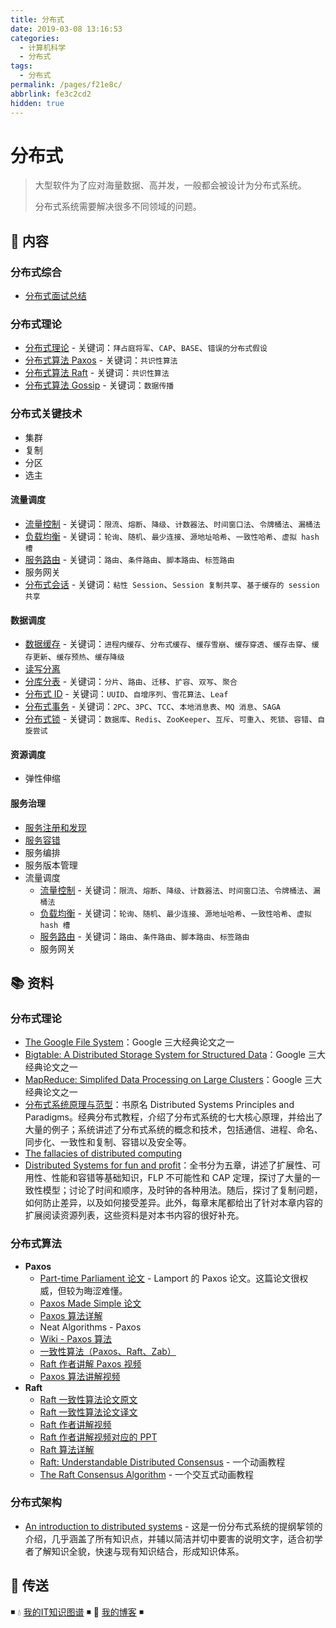 ```yaml
---
title: 分布式
date: 2019-03-08 13:16:53
categories:
  - 计算机科学
  - 分布式
tags:
  - 分布式
permalink: /pages/f21e8c/
abbrlink: fe3c2cd2
hidden: true
---
```


# 分布式

> 大型软件为了应对海量数据、高并发，一般都会被设计为分布式系统。
>
> 分布式系统需要解决很多不同领域的问题。

## 📖 内容

### 分布式综合

- [分布式面试总结](01.分布式综合/01.分布式面试.md)

### 分布式理论

- [分布式理论](02.分布式理论/01.分布式理论.md) - 关键词：`拜占庭将军`、`CAP`、`BASE`、`错误的分布式假设`
- [分布式算法 Paxos](02.分布式理论/02.分布式算法Paxos.md) - 关键词：`共识性算法`
- [分布式算法 Raft](02.分布式理论/03.分布式算法Raft.md) - 关键词：`共识性算法`
- [分布式算法 Gossip](02.分布式理论/04.分布式算法Gossip.md) - 关键词：`数据传播`

### 分布式关键技术

- 集群
- 复制
- 分区
- 选主

#### 流量调度

- [流量控制](03.分布式关键技术/01.流量调度/01.流量控制.md) - 关键词：`限流`、`熔断`、`降级`、`计数器法`、`时间窗口法`、`令牌桶法`、`漏桶法`
- [负载均衡](03.分布式关键技术/01.流量调度/02.负载均衡.md) - 关键词：`轮询`、`随机`、`最少连接`、`源地址哈希`、`一致性哈希`、`虚拟 hash 槽`
- [服务路由](03.分布式关键技术/01.流量调度/03.服务路由.md) - 关键词：`路由`、`条件路由`、`脚本路由`、`标签路由`
- 服务网关
- [分布式会话](03.分布式关键技术/01.流量调度/10.分布式会话.md) - 关键词：`粘性 Session`、`Session 复制共享`、`基于缓存的 session 共享`

#### 数据调度

- [数据缓存](03.分布式关键技术/02.数据调度/01.数据缓存.md) - 关键词：`进程内缓存`、`分布式缓存`、`缓存雪崩`、`缓存穿透`、`缓存击穿`、`缓存更新`、`缓存预热`、`缓存降级`
- [读写分离](03.分布式关键技术/02.数据调度/02.读写分离.md)
- [分库分表](03.分布式关键技术/02.数据调度/03.分库分表.md) - 关键词：`分片`、`路由`、`迁移`、`扩容`、`双写`、`聚合`
- [分布式 ID](03.分布式关键技术/02.数据调度/04.分布式ID.md) - 关键词：`UUID`、`自增序列`、`雪花算法`、`Leaf`
- [分布式事务](03.分布式关键技术/02.数据调度/05.分布式事务.md) - 关键词：`2PC`、`3PC`、`TCC`、`本地消息表`、`MQ 消息`、`SAGA`
- [分布式锁](03.分布式关键技术/02.数据调度/06.分布式锁.md) - 关键词：`数据库`、`Redis`、`ZooKeeper`、`互斥`、`可重入`、`死锁`、`容错`、`自旋尝试`

#### 资源调度

- 弹性伸缩

#### 服务治理

- [服务注册和发现](03.分布式关键技术/05.服务治理/01.服务注册和发现.md)
- [服务容错](03.分布式关键技术/05.服务治理/02.服务容错.md)
- 服务编排
- 服务版本管理
- 流量调度
  - [流量控制](03.分布式关键技术/01.流量调度/01.流量控制.md) - 关键词：`限流`、`熔断`、`降级`、`计数器法`、`时间窗口法`、`令牌桶法`、`漏桶法`
  - [负载均衡](03.分布式关键技术/01.流量调度/02.负载均衡.md) - 关键词：`轮询`、`随机`、`最少连接`、`源地址哈希`、`一致性哈希`、`虚拟 hash 槽`
  - [服务路由](03.分布式关键技术/01.流量调度/03.服务路由.md) - 关键词：`路由`、`条件路由`、`脚本路由`、`标签路由`
  - 服务网关

## 📚 资料

### 分布式理论

- [The Google File System](https://static.googleusercontent.com/media/research.google.com/en//archive/gfs-sosp2003.pdf)：Google 三大经典论文之一
- [Bigtable: A Distributed Storage System for Structured Data](https://static.googleusercontent.com/media/research.google.com/en//archive/bigtable-osdi06.pdf)：Google 三大经典论文之一
- [MapReduce: Simplifed Data Processing on Large Clusters](https://static.googleusercontent.com/media/research.google.com/en//archive/mapreduce-osdi04.pdf)：Google 三大经典论文之一
- [分布式系统原理与范型](https://book.douban.com/subject/11691266/)：书原名 Distributed Systems Principles and Paradigms。经典分布式教程，介绍了分布式系统的七大核心原理，并给出了大量的例子；系统讲述了分布式系统的概念和技术，包括通信、进程、命名、同步化、一致性和复制、容错以及安全等。
- [The fallacies of distributed computing](https://en.wikipedia.org/wiki/Fallacies_of_distributed_computing)
- [Distributed Systems for fun and profit](http://book.mixu.net/distsys/single-page.html)：全书分为五章，讲述了扩展性、可用性、性能和容错等基础知识，FLP 不可能性和 CAP 定理，探讨了大量的一致性模型；讨论了时间和顺序，及时钟的各种用法。随后，探讨了复制问题，如何防止差异，以及如何接受差异。此外，每章末尾都给出了针对本章内容的扩展阅读资源列表，这些资料是对本书内容的很好补充。

### 分布式算法

- **Paxos**
  - [Part-time Parliament 论文](https://research.microsoft.com/en-us/um/people/lamport/pubs/lamport-paxos.pdf) - Lamport 的 Paxos 论文。这篇论文很权威，但较为晦涩难懂。
  - [Paxos Made Simple 论文](https://lamport.azurewebsites.net/pubs/paxos-simple.pdf)
  - [Paxos 算法详解](https://zhuanlan.zhihu.com/p/31780743)
  - Neat Algorithms - Paxos
  - [Wiki - Paxos 算法](https://zh.wikipedia.org/w/index.php?title=Paxos%E7%AE%97%E6%B3%95)
  - [一致性算法（Paxos、Raft、Zab）](https://www.bilibili.com/video/BV1TW411M7Fx?from=search&seid=11524608198747599965)
  - [Raft 作者讲解 Paxos 视频](https://www.bilibili.com/video/av36556594)
  - [Paxos 算法讲解视频](https://www.youtube.com/watch?v=d7nAGI_NZPk)
- **Raft**
  - [Raft 一致性算法论文原文](https://ramcloud.atlassian.net/wiki/download/attachments/6586375/raft.pdf)
  - [Raft 一致性算法论文译文](https://github.com/maemual/raft-zh_cn/blob/master/raft-zh_cn.md)
  - [Raft 作者讲解视频](https://www.youtube.com/watch?v=YbZ3zDzDnrw&feature=youtu.be)
  - [Raft 作者讲解视频对应的 PPT](http://www2.cs.uh.edu/~paris/6360/PowerPoint/Raft.ppt)
  - [Raft 算法详解](https://zhuanlan.zhihu.com/p/32052223)
  - [Raft: Understandable Distributed Consensus](http://thesecretlivesofdata.com/raft) - 一个动画教程
  - [The Raft Consensus Algorithm](https://raft.github.io/) - 一个交互式动画教程

### 分布式架构

- [An introduction to distributed systems](https://github.com/aphyr/distsys-class) - 这是一份分布式系统的提纲挈领的介绍，几乎涵盖了所有知识点，并辅以简洁并切中要害的说明文字，适合初学者了解知识全貌，快速与现有知识结合，形成知识体系。

## 🚪 传送

◾ 💧 [我的IT知识图谱](https://dunwu.github.io/waterdrop/) ◾ 🎯 [我的博客](https://dunwu.github.io/blog/) ◾
